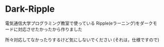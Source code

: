 # Dark-Ripple
電気通信大学プログラミング教室で使っている
Ripple(eラーニング)をダークモードに対応させたかったから作りました

所々対応してなかったりするけど気にしないでください
(それは，仕様ですので)
